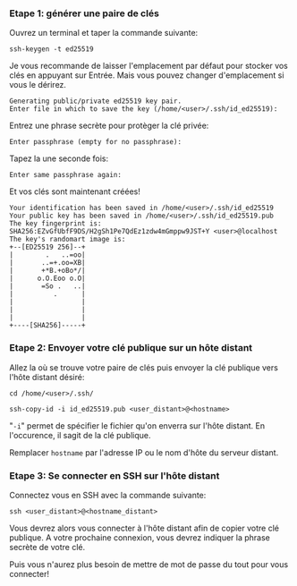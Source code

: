 ### Etape 1: générer une paire de clés

Ouvrez un terminal et taper la commande suivante:

```
ssh-keygen -t ed25519
```

 Je vous recommande de laisser l'emplacement par défaut pour stocker vos clés en appuyant sur Entrée. Mais vous pouvez changer d'emplacement si vous le dérirez.

```
Generating public/private ed25519 key pair.
Enter file in which to save the key (/home/<user>/.ssh/id_ed25519):
```

Entrez une phrase secrète pour protèger la clé privée:

```
Enter passphrase (empty for no passphrase):
```

Tapez la une seconde fois:

```
Enter same passphrase again:
```

Et vos clés sont maintenant créées!

```
Your identification has been saved in /home/<user>/.ssh/id_ed25519
Your public key has been saved in /home/<user>/.ssh/id_ed25519.pub
The key fingerprint is:
SHA256:EZvGfUbfF9DS/H2gSh1Pe7QdEz1zdw4mGmppw9JST+Y <user>@localhost
The key's randomart image is:
+--[ED25519 256]--+
|        .   ..=oo|
|       ..=+.oo=XB|
|       +*B.+oBo*/|
|      o.O.Eoo o.O|
|       =So .   ..|
|          .      |
|                 |
|                 |
|                 |
+----[SHA256]-----+

```

### Etape 2: Envoyer votre clé publique sur un hôte distant

Allez la où se trouve votre paire de clés puis envoyer la clé publique vers l'hôte distant désiré:

```
cd /home/<user>/.ssh/

ssh-copy-id -i id_ed25519.pub <user_distant>@<hostname>
```

"`-i`" permet de spécifier le fichier qu'on enverra sur l'hôte distant. En l'occurence, il sagit de la clé publique.

Remplacer `hostname` par l'adresse IP ou le nom d'hôte du serveur distant.

### Etape 3: Se connecter en SSH sur l'hôte distant

Connectez vous en SSH avec la commande suivante:

```
ssh <user_distant>@<hostname_distant>
```

Vous devrez alors vous connecter à l'hôte distant afin de copier votre clé publique. A votre prochaine connexion, vous devrez indiquer la phrase secrète  de votre clé. 

Puis vous n'aurez plus besoin de mettre de mot de passe du tout pour vous connecter!

